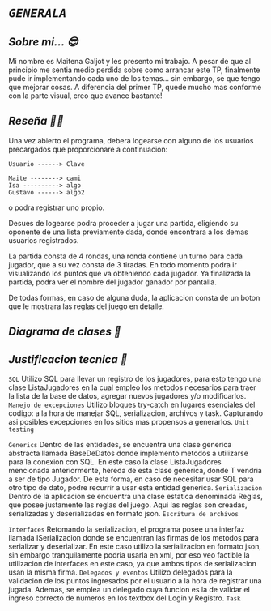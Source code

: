# _`GENERALA`_

## _Sobre mi... 😎_
Mi nombre es Maitena Galjot y les presento mi trabajo.
A pesar de que al principio me sentia medio perdida sobre como arrancar este TP, finalmente pude ir implementando cada uno de los temas... sin embargo, se que tengo que mejorar cosas.
A diferencia del primer TP, quede mucho mas conforme con la parte visual, creo que avance bastante!

## _Reseña 😶‍🌫️_
Una vez abierto el programa, debera logearse con alguno de los usuarios precargados que proporcionare a continuacion:
```
Usuario ------> Clave
```
    Maite --------> cami
    Isa ----------> algo
    Gustavo ------> algo2
>
o podra registrar uno propio.

Desues de logearse podra proceder a jugar una partida, eligiendo su oponente de una lista previamente dada, donde encontrara a los demas usuarios registrados.

La partida consta de 4 rondas, una ronda contiene un turno para cada jugador, que a su vez consta de 3 tiradas. En todo momento podra ir visualizando los puntos que va obteniendo cada jugador. Ya finalizada la partida, podra ver el nombre del jugador ganador por pantalla.

De todas formas, en caso de alguna duda, la aplicacion consta de un boton que le mostrara las reglas del juego en detalle.

## _Diagrama de clases 📜_

## _Justificacion tecnica 🤯️_
`SQL`
Utilizo SQL para llevar un registro de los jugadores, para esto tengo una clase ListaJugadores en la cual empleo los metodos necesarios para traer la lista de la base de datos, agregar nuevos jugadores y/o modificarlos.
`Manejo de excepciones`
Utilizo bloques try-catch en lugares esenciales del codigo: a la hora de manejar SQL, serializacion, archivos y task. Capturando asi posibles excepciones en los sitios mas propensos a generarlos.
`Unit testing`

`Generics`
Dentro de las entidades, se encuentra una clase generica abstracta llamada BaseDeDatos<T> donde implemento metodos a utilizarse para la conexion con SQL. En este caso la clase ListaJugadores mencionada anteriormente, hereda de esta clase generica, donde T vendria a ser de tipo Jugador. De esta forma, en caso de necesitar usar SQL para otro tipo de dato, podre recurrir a usar esta entidad generica. 
`Serializacion`
Dentro de la aplicacion se encuentra una clase estatica denominada Reglas, que posee justamente las reglas del juego. Aqui las reglas son creadas, serializadas y deserializadas en formato json.
`Escritura de archivos`

`Interfaces`
Retomando la serializacion, el programa posee una interfaz llamada ISerializacion donde se encuentran las firmas de los metodos para serializar y deserializar. En este caso utilizo la serializacion en formato json, sin embargo tranquilamente podria usarla en xml, por eso veo factible la utilizacion de interfaces en este caso, ya que ambos tipos de serializacion usan la misma firma.
`Delegados y eventos`
Utilizo delegados para la validacion de los puntos ingresados por el usuario a la hora de registrar una jugada. Ademas, se emplea un delegado cuya funcion es la de validar el ingreso correcto de numeros en los textbox del Login y Registro.
`Task`


